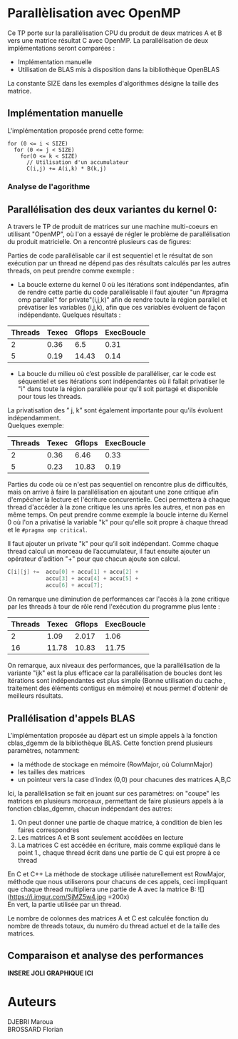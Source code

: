 # Parallèlisation avec OpenMP

Ce TP porte sur la parallélisation CPU du produit de deux matrices A et B vers une matrice résultat C avec OpenMP. La parallélisation de deux implémentations seront comparées :
- Implémentation manuelle
- Utilisation de BLAS mis à disposition dans la bibliothèque OpenBLAS 

La constante SIZE dans les exemples d'algorithmes désigne la taille des matrice.

## Implémentation manuelle
L'implémentation proposée prend cette forme:
```
for (0 <= i < SIZE)
  for (0 <= j < SIZE)
    for(0 <= k < SIZE)
      // Utilisation d'un accumulateur
      C(i,j) += A(i,k) * B(k,j)
```

### Analyse de l'agorithme

## Parallélisation des deux variantes du kernel 0: 

A travers le TP de produit de matrices sur une machine multi-coeurs en utilisant "OpenMP", où l'on a essayé de régler le problème de parallélisation du produit matricielle. On a rencontré plusieurs cas de figures:

Parties de code parallélisable car il est sequentiel et le résultat de son exécution par un thread ne dépend pas des résultats calculés par les autres threads, on peut prendre comme exemple : 
    
- La boucle externe du kernel 0 où les itérations sont indépendantes, afin de rendre cette partie du code parallélisable il faut ajouter "un #pragma omp parallel" for private"(i,j,k)" afin de rendre toute la région parallel et          prévatiser les variables (i,j,k), afin que ces variables évoluent de façon indépendante.
            Quelques résultats :

| Threads | Texec | Gflops |ExecBoucle|
| --- | -------- | -------- |-------- |
| 2   | 0.36    | 6.5    |0.31    | 
| 5   | 0.19   | 14.43   |0.14   | 


- La boucle du milieu où c’est possible de paralléliser, car le code est séquentiel et ses itérations sont indépendantes où il fallait privatiser le "i" dans toute la région parallèle pour qu'il soit partagé et disponible  pour tous les threads.
         
La privatisation des ” j, k” sont également importante pour qu'ils évoluent indépendamment.  
Quelques exemple:
        
| Threads | Texec | Gflops |ExecBoucle|
| --- | -------- | -------- |-------- |
| 2   | 0.36    | 6.46    |0.33    | 
| 5   | 0.23    | 10.83   |0.19   | 

Parties du code où ce n'est pas sequentiel on rencontre plus de difficultés, mais on arrive à faire la parallélisation en ajoutant une zone critique afin d'empêcher la lecture et l'écriture concurentielle. Ceci permettera à chaque thread d'accéder à la zone critique les uns après les autres, et non pas en même temps. On peut prendre comme exemple la boucle interne du Kernel 0 où l'on a privatisé la variable "k" pour qu'elle soit propre à chaque thread et le `#pragma omp critical`. 

Il faut ajouter un private "k" pour qu’il soit indépendant. Comme chaque thread calcul un morceau de l’accumulateur, il faut ensuite ajouter un opérateur d'adition "+" pour que chacun ajoute son calcul.

```CPP
C[i][j] +=  accu[0] + accu[1] + accu[2] +
            accu[3] + accu[4] + accu[5] +
            accu[6] + accu[7];
```

On remarque une diminution de performances car l'accès à la zone critique par les threads à tour de rôle rend l'exécution du programme plus lente :
       
| Threads | Texec | Gflops |ExecBoucle|
| --- | -------- | -------- |-------- |
| 2   | 1.09    | 2.017    |1.06   | 
| 16  | 11.78    | 10.83   |11.75   | 
        

On remarque, aux niveaux des performances, que la parallélisation de la variante "ijk" est la plus efficace car la parallélisation de boucles dont les itérations sont indépendantes est plus simple (Bonne utilisation du cache , traitement des éléments contigus en mémoire) et nous permet d'obtenir de meilleurs résultats.

## Prallélisation d'appels BLAS

L'implémentation proposée au départ est un simple appels à la fonction cblas_dgemm de la bibliothèque BLAS. Cette fonction prend plusieurs paramètres, notamment:
- la méthode de stockage en mémoire (RowMajor, où ColumnMajor)
- les tailles des matrices
- un pointeur vers la case d'index (0,0) pour chacunes des matrices A,B,C

Ici, la parallélisation se fait en jouant sur ces paramètres: on "coupe" les matrices en plusieurs morceaux, permettant de faire plusieurs appels à la fonction cblas_dgemm, chacun indépendant des autres:
1. On peut donner une partie de chaque matrice, à condition de bien les faires correspondres
2. Les matrices A et B sont seulement accédées en lecture
3. La matrices C est accédée en écriture, mais comme expliqué dans le point 1., chaque thread écrit dans une partie de C qui est propre à ce thread

En C et C++ La méthode de stockage utilisée naturellement est RowMajor, méthode que nous utiliserons pour chacuns de ces appels, ceci impliquant que chaque thread multipliera une partie de A avec la matrice B:
![](https://i.imgur.com/SjMZ5w4.jpg =200x)  
En vert, la partie utilisée par un thread.

Le nombre de colonnes des matrices A et C est calculée fonction du nombre de threads totaux, du numéro du thread actuel et de la taille des matrices.

## Comparaison et analyse des performances

**INSERE JOLI GRAPHIQUE ICI**

# Auteurs
DJEBRI Maroua  
BROSSARD Florian














